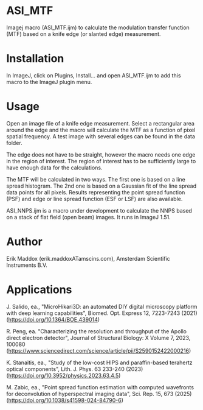 # ASI_MTF
Imagej macro (ASI_MTF.ijm) to calculate the modulation transfer function (MTF) based on a knife edge (or slanted edge) measurement.

# Installation
In ImageJ, click on Plugins, Install... and open ASI_MTF.ijm to add this macro to the ImageJ plugin menu.

# Usage
Open an image file of a knife edge measurement. Select a rectangular area around the edge and the macro will calculate
the MTF as a function of pixel spatial frequency. A test image with several edges can be found in the data folder.

The edge does not have to be straight, however the macro needs one edge in the region of interest. The region of interest has to be sufficiently large to have enough data for the calculations.

The MTF will be calculated in two ways. The first one is based on a line spread histogram. The 2nd one is based on a Gaussian fit of the line spread data points for all pixels. Results representing the point spread function (PSF) and edge or line spread function (ESF or LSF) are also available.

ASI_NNPS.ijm is a macro under development to calculate the NNPS based on a stack of flat field (open beam) images. It runs in ImageJ 1.51.

# Author
Erik Maddox (erik.maddoxATamscins.com), Amsterdam Scientific Instruments B.V.

# Applications
J. Salido, ea., "MicroHikari3D: an automated DIY digital microscopy platform with deep learning capabilities", Biomed. Opt. Express 12, 7223-7243 (2021) (https://doi.org/10.1364/BOE.439014)

R. Peng, ea. "Characterizing the resolution and throughput of the Apollo direct electron detector", Journal of Structural Biology: X
Volume 7, 2023, 100080 (https://www.sciencedirect.com/science/article/pii/S2590152422000216)

K. Stanaitis, ea., "Study of the low-cost HIPS and paraffin-based terahertz optical components", Lith. J. Phys. 63 233-240 (2023) (https://doi.org/10.3952/physics.2023.63.4.5)

M. Zabic, ea., "Point spread function estimation with computed wavefronts for deconvolution of hyperspectral imaging data", Sci. Rep. 15, 673 (2025) (https://doi.org/10.1038/s41598-024-84790-6)
